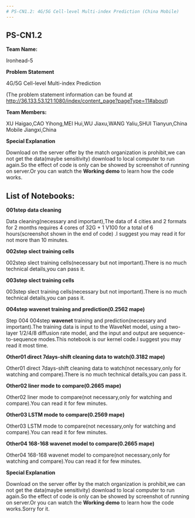 ```yaml
---
# PS-CN1.2: 4G/5G Cell-level Multi-index Prediction (China Mobile)
---
```


## PS-CN1.2

**Team Name:**

Ironhead-5

**Problem Statement**

4G/5G Cell-level Multi-index Prediction

(The problem statement information can be found at http://36.133.53.121:1080/index/content_page?pageType=11#about)

**Team Members:**

XU Haigao,CAO Yihong,MEI Hui,WU Jiaxu,WANG Yaliu,SHUI Tianyun,China Mobile Jiangxi,China

**Special Explanation**

Download on the server offer by the match organization is prohibit,we can not get the data(maybe sensitivity) download to local computer to run again.So the effect of code is only can be showed by screenshot of running on server.Or you can watch the **Working demo** to learn how the code works.

## List of Notebooks:

**001step data cleaning**

Data cleaning(necessary and important),The data of 4 cities and 2 formats for 2 months requires 4 cores of 32G + 1 V100 for a total of 6 hours(screenshot shown in the end of code) .I suggest you may read it for not more than 10 minutes.

**002step slect training cells**

002step slect training cells(necessary but not important).There is no much technical details,you can pass it.

**003step slect training cells**

003step slect training cells(necessary but not important).There is no much technical details,you can pass it.

**004step wavenet training and prediction(0.2562 mape)**

Step 004 004step **wavenet** training and prediction(necessary and important).The training data is input to the WaveNet model, using a two-layer 1/2/4/8 diffusion rate model, and the input and output are sequence-to-sequence modes.This notebook is our kernel code.I suggest you may read it most time.

**Other01 direct 7days-shift cleaning data to watch(0.3182 mape)**

Other01 direct 7days-shift cleaning data to watch(not necessary,only for watching and compare).There is no much technical details,you can pass it.

**Other02 liner mode to compare(0.2665 mape)**

Other02 liner mode to compare(not necessary,only for watching and compare).You can read it for few minutes.

**Other03 LSTM mode to compare(0.2569 mape)**

Other03 LSTM mode to compare(not necessary,only for watching and compare).You can read it for few minutes.

**Other04 168-168 wavenet model to compare(0.2665 mape)**

Other04 168-168 wavenet model to compare(not necessary,only for watching and compare).You can read it for few minutes.

**Special Explanation**

Download on the server offer by the match organization is prohibit,we can not get the data(maybe sensitivity) download to local computer to run again.So the effect of code is only can be showed by screenshot of running on server.Or you can watch the **Working demo** to learn how the code works.Sorry for it.


